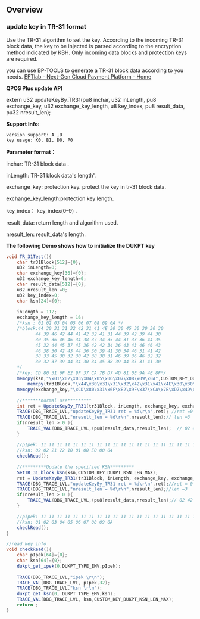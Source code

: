 ## Overview

### update key in TR-31 format

Use the TR-31 algorithm to set the key. According to the incoming TR-31 block data, the key to be injected is parsed according to the encryption method indicated by KBH. 
Only incoming data blocks and protection keys are required.

you can use BP-TOOLS to generate a TR-31 block data according to you needs.  [EFTlab - Next-Gen Cloud Payment Platform - Home](https://www.eftlab.com/)

**QPOS Plus  update API**   

extern u32 updateKeyBy_TR31(pu8 inchar, u32 inLength, pu8 exchange_key, u32 exchange_key_length, u8 key_index, pu8 result_data, pu32 nresult_len);

**Support Info:**    

	version support: A ,D
	key usage: K0, B1, D0, P0

**Parameter format：**   

inchar: TR-31 block data .

inLength: TR-31 block data's  length'.

exchange_key: protection key. protect the key in tr-31 block data.

exchange_key_length:protection key length.

key_index： key_index(0–9) .

result_data:  return length and algorithm used.

nresult_len:  result_data's length.

**The following Demo shows how to initialize the DUKPT key**

``` java
void TR_31Test(){
	char tr31Block[512]={0};	
	u32 inLength=0;	
	char exchange_key[36]={0};	
	u32 exchange_key_length=0;
	char result_data[512]={0};
	u32 nresult_len =0;
	u32 key_index=0;
	char ksn[24]={0};
	
	inLength = 112;	
	exchange_key_length = 16;
	/*ksn : 01 02 03 04 05 06 07 08 09 0A */
  	/*block:44 30 31 31 32 42 31 41 4E 30 30 45 30 30 30 30 
		   44 39 46 42 44 41 42 32 41 31 44 39 42 39 44 30 
		   30 35 36 46 46 34 38 37 34 35 44 31 33 36 44 35 
		   45 32 44 45 37 45 36 42 42 34 36 43 43 46 46 43 
		   46 38 30 42 43 44 36 30 39 41 30 34 46 31 41 42 
		   38 33 45 30 32 30 42 38 38 31 46 39 36 46 32 32 
		   30 32 37 39 44 34 30 34 45 38 39 44 35 31 41 30 
	*/
	/*key: CD 80 31 6F E2 9F 37 CA 7B D7 4D 81 0E 9A 4E 8F*/
	memcpy(ksn,"\x01\x02\x03\x04\x05\x06\x07\x08\x09\x0A",CUSTOM_KEY_DUKPT_KSN_LEN_MAX);
    	memcpy(tr31Block,"\x44\x30\x31\x31\x32\x42\x31\x41\x4E\x30\x30\x45\x30\x30\x30\x30\x44\x39\x46\x42\x44\x41\x42\x32\x41\x31\x44\x39\x42\x39\x44\x30\x30\x35\x36\x46\x46\x34\x38\x37\x34\x35\x44\x31\x33\x36\x44\x35\x45\x32\x44\x45\x37\x45\x36\x42\x42\x34\x36\x43\x43\x46\x46\x43\x46\x38\x30\x42\x43\x44\x36\x30\x39\x41\x30\x34\x46\x31\x41\x42\x38\x33\x45\x30\x32\x30\x42\x38\x38\x31\x46\x39\x36\x46\x32\x32\x30\x32\x37\x39\x44\x34\x30\x34\x45\x38\x39\x44\x35\x31\x41\x30",inLength );	
	memcpy(exchange_key,"\xCD\x80\x31\x6F\xE2\x9F\x37\xCA\x7B\xD7\x4D\x81\x0E\x9A\x4E\x8F",exchange_key_length);
	
	//*******normal use*********
	int ret = UpdateKeyBy_TR31(tr31Block, inLength, exchange_key, exchange_key_length,key_index,result_data, &nresult_len);	
	TRACE(DBG_TRACE_LVL,"updateKeyBy_TR31 ret = %d\r\n",ret); //ret =0
	TRACE(DBG_TRACE_LVL,"nresult_len = %d\r\n",nresult_len);// len =3
	if(nresult_len > 0 ){	
		TRACE_VAL(DBG_TRACE_LVL,(pu8)result_data,nresult_len);	// 02 42 31  => algorithm B1
	}
	
	//pIpek: 11 11 11 11 11 11 11 11 11 11 11 11 11 11 11 11 11 11 11 11 11 11 11 11 
	//ksn: 02 02 21 22 10 01 00 E0 00 04 
	checkRead();
	
	//*********Update the specified KSN*********
	SetTR_31_block_ksn(ksn,CUSTOM_KEY_DUKPT_KSN_LEN_MAX);
	ret = UpdateKeyBy_TR31(tr31Block, inLength, exchange_key, exchange_key_length,key_index,result_data, &nresult_len);
	TRACE(DBG_TRACE_LVL,"updateKeyBy_TR31 ret = %d\r\n",ret);//ret = 0	
	TRACE(DBG_TRACE_LVL,"nresult_len = %d\r\n",nresult_len);//len =3	
	if(nresult_len > 0 ){	
		TRACE_VAL(DBG_TRACE_LVL,(pu8)result_data,nresult_len);// 02 42 31 => algorithm B1
	}

	//pIpek: 11 11 11 11 11 11 11 11 11 11 11 11 11 11 11 11 11 11 11 11 11 11 11 11 
	//ksn: 01 02 03 04 05 06 07 08 09 0A 
	checkRead();
}

//read key info
void checkRead(){
	char pIpek[64]={0};
	char ksn[64]={0};		
	dukpt_get_ipek(0,DUKPT_TYPE_EMV,pIpek);
	
	TRACE(DBG_TRACE_LVL,"ipek \r\n");
	TRACE_VAL(DBG_TRACE_LVL, pIpek,32);		
	TRACE(DBG_TRACE_LVL,"ksn \r\n");
	dukpt_get_ksn(0, DUKPT_TYPE_EMV,ksn);	
	TRACE_VAL(DBG_TRACE_LVL, ksn,CUSTOM_KEY_DUKPT_KSN_LEN_MAX);
	return ;
}
```




